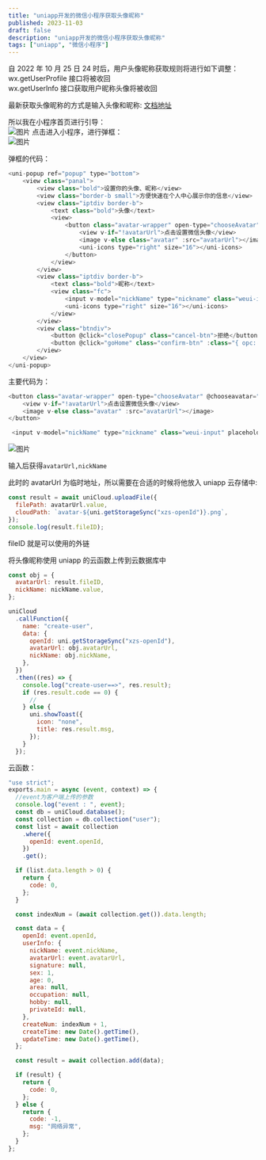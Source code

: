 ```yaml
---
title: "uniapp开发的微信小程序获取头像昵称"
published: 2023-11-03
draft: false
description: "uniapp开发的微信小程序获取头像昵称"
tags: ["uniapp", "微信小程序"]
---
```


自 2022 年 10 月 25 日 24 时后，用户头像昵称获取规则将进行如下调整：  
wx.getUserProfile 接口将被收回  
wx.getUserInfo 接口获取用户昵称头像将被收回

最新获取头像昵称的方式是输入头像和昵称:
[文档地址](https://developers.weixin.qq.com/miniprogram/dev/framework/open-ability/userProfile.html)

所以我在小程序首页进行引导：  
![图片](https://cdn.jiangwei.zone/blog/20231103182100.png)
点击进入小程序，进行弹框：  
![图片](https://cdn.jiangwei.zone/blog/20231103182645.png)

弹框的代码：

```js
<uni-popup ref="popup" type="bottom">
    <view class="panal">
        <view class="bold">设置你的头像、昵称</view>
        <view class="border-b small">方便快速在个人中心展示你的信息</view>
        <view class="iptdiv border-b">
            <text class="bold">头像</text>
            <view>
                <button class="avatar-wrapper" open-type="chooseAvatar" @chooseavatar="onChooseAvatar">
                    <view v-if="!avatarUrl">点击设置微信头像</view>
                    <image v-else class="avatar" :src="avatarUrl"></image>
                    <uni-icons type="right" size="16"></uni-icons>
                </button>
            </view>
        </view>
        <view class="iptdiv border-b">
            <text class="bold">昵称</text>
            <view class="fc">
                <input v-model="nickName" type="nickname" class="weui-input" placeholder="请输入昵称" />
                <uni-icons type="right" size="16"></uni-icons>
            </view>
        </view>
        <view class="btndiv">
            <button @click="closePopup" class="cancel-btn">拒绝</button>
            <button @click="goHome" class="confirm-btn" :class="{ opc: !canClick }" :disabled="!canClick">确认</button>
        </view>
    </view>
</uni-popup>
```

主要代码为：

```js
<button class="avatar-wrapper" open-type="chooseAvatar" @chooseavatar="onChooseAvatar">
    <view v-if="!avatarUrl">点击设置微信头像</view>
    <image v-else class="avatar" :src="avatarUrl"></image>
</button>

 <input v-model="nickName" type="nickname" class="weui-input" placeholder="请输入昵称" />
```

![图片](https://cdn.jiangwei.zone/blog/20231103175725.png)

输入后获得`avatarUrl,nickName`

此时的 avatarUrl 为临时地址，所以需要在合适的时候将他放入 uniapp 云存储中:

```js
const result = await uniCloud.uploadFile({
  filePath: avatarUrl.value,
  cloudPath: `avatar-${uni.getStorageSync("xzs-openId")}.png`,
});
console.log(result.fileID);
```

fileID 就是可以使用的外链

将头像昵称使用 uniapp 的云函数上传到云数据库中

```js
const obj = {
  avatarUrl: result.fileID,
  nickName: nickName.value,
};

uniCloud
  .callFunction({
    name: "create-user",
    data: {
      openId: uni.getStorageSync("xzs-openId"),
      avatarUrl: obj.avatarUrl,
      nickName: obj.nickName,
    },
  })
  .then((res) => {
    console.log("create-user==>", res.result);
    if (res.result.code == 0) {
      //
    } else {
      uni.showToast({
        icon: "none",
        title: res.result.msg,
      });
    }
  });
```

云函数：

```js
"use strict";
exports.main = async (event, context) => {
  //event为客户端上传的参数
  console.log("event : ", event);
  const db = uniCloud.database();
  const collection = db.collection("user");
  const list = await collection
    .where({
      openId: event.openId,
    })
    .get();

  if (list.data.length > 0) {
    return {
      code: 0,
    };
  }

  const indexNum = (await collection.get()).data.length;

  const data = {
    openId: event.openId,
    userInfo: {
      nickName: event.nickName,
      avatarUrl: event.avatarUrl,
      signature: null,
      sex: 1,
      age: 0,
      area: null,
      occupation: null,
      hobby: null,
      privateId: null,
    },
    createNum: indexNum + 1,
    createTime: new Date().getTime(),
    updateTime: new Date().getTime(),
  };

  const result = await collection.add(data);

  if (result) {
    return {
      code: 0,
    };
  } else {
    return {
      code: -1,
      msg: "网络异常",
    };
  }
};
```
